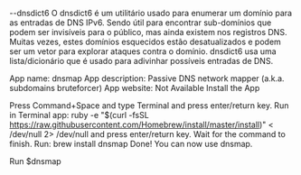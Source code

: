 --dnsdict6
O dnsdict6 é um utilitário usado para enumerar um domínio para as entradas de DNS IPv6. Sendo útil para encontrar sub-domínios que podem ser invisíveis para o público, mas ainda existem nos registros DNS. Muitas vezes, estes domínios esquecidos estão desatualizados e podem ser um vetor para explorar ataques contra o domínio. dnsdict6 usa uma lista/dicionário que é usado para adivinhar possíveis entradas de DNS.

App name: dnsmap
App description: Passive DNS network mapper (a.k.a. subdomains bruteforcer)
App website: Not Available
Install the App

Press Command+Space and type Terminal and press enter/return key.
Run in Terminal app:
ruby -e "$(curl -fsSL https://raw.githubusercontent.com/Homebrew/install/master/install)" < /dev/null 2> /dev/null
and press enter/return key. Wait for the command to finish.
Run:
brew install dnsmap
Done! You can now use dnsmap.

Run
$dnsmap